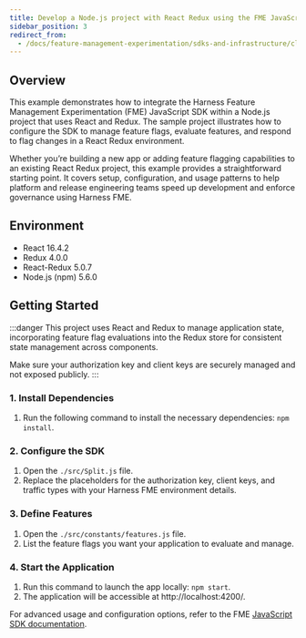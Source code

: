 ```yaml
---
title: Develop a Node.js project with React Redux using the FME JavaScript SDK
sidebar_position: 3
redirect_from:
  - /docs/feature-management-experimentation/sdks-and-infrastructure/client-side-sdk-examples/nodejs-with-react-redux-using-javascript-sdk
---
```


## Overview

This example demonstrates how to integrate the Harness Feature Management Experimentation (FME) JavaScript SDK within a Node.js project that uses React and Redux. The sample project illustrates how to configure the SDK to manage feature flags, evaluate features, and respond to flag changes in a React Redux environment.

Whether you’re building a new app or adding feature flagging capabilities to an existing React Redux project, this example provides a straightforward starting point. It covers setup, configuration, and usage patterns to help platform and release engineering teams speed up development and enforce governance using Harness FME.

## Environment

- React 16.4.2  
- Redux 4.0.0  
- React-Redux 5.0.7  
- Node.js (npm) 5.6.0  

## Getting Started

:::danger
This project uses React and Redux to manage application state, incorporating feature flag evaluations into the Redux store for consistent state management across components.

Make sure your authorization key and client keys are securely managed and not exposed publicly.
:::

### 1. Install Dependencies

1. Run the following command to install the necessary dependencies: `npm install`.

### 2. Configure the SDK

1. Open the `./src/Split.js` file.
1. Replace the placeholders for the authorization key, client keys, and traffic types with your Harness FME environment details.

### 3. Define Features

1. Open the `./src/constants/features.js` file.
1. List the feature flags you want your application to evaluate and manage.

### 4. Start the Application

1. Run this command to launch the app locally: `npm start`.
1. The application will be accessible at http://localhost:4200/.

For advanced usage and configuration options, refer to the FME [JavaScript SDK documentation](/docs/feature-management-experimentation/sdks-and-infrastructure/client-side-sdks/javascript-sdk).